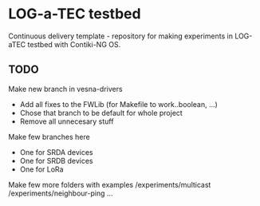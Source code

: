 # LOG-a-TEC testbed

Continuous delivery template - repository for making experiments in LOG-aTEC testbed with Contiki-NG OS.

## TODO

Make new branch in vesna-drivers

* Add all fixes to the FWLib (for Makefile to work..boolean, ...)
* Chose that branch to be default for whole project
* Remove all unnecesary stuff

Make few branches here

* One for SRDA devices
* One for SRDB devices
* One for LoRa

Make few more folders with examples
/experiments/multicast
/experiments/neighbour-ping
...
